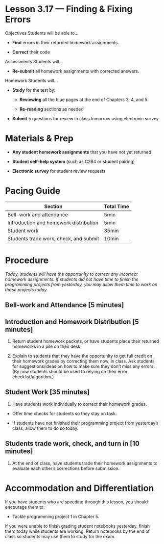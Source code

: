 Lesson 3.17 — Finding & Fixing Errors
====================================================================================================

Objectives Students will be able to…

-   **Find** errors in their returned homework assignments.

-   **Correct** their code

Assessments Students will...

-   **Re-submit** all homework assignments with corrected answers.

Homework Students will...

-   **Study** for the test by:

    -   **Reviewing** all the blue pages at the end of Chapters 3, 4, and 5

    -   **Re-reading** sections as needed

-   **Submit** 5 questions for review in class tomorrow using electronic survey

Materials & Prep
================

-   **Any student homework assignments** that you have not yet returned

-   **Student self-help system** (such as C2B4 or student pairing)

-   **Electronic survey** for student review requests

Pacing Guide
============

| Section                                | Total Time |
|----------------------------------------|------------|
| Bell-work and attendance               | 5min       |
| Introduction and homework distribution | 5min       |
| Student work                           | 35min      |
| Students trade work, check, and submit | 10min      |

Procedure
=========

*Today, students will have the opportunity to correct any incorrect homework assignments. If students did not have time to finish the programming projects from yesterday, you may allow them time to work on those projects today.*

Bell-work and Attendance \[5 minutes\]
--------------------------------------

Introduction and Homework Distribution \[5 minutes\]
----------------------------------------------------

1. Return student homework packets, or have students place their returned homeworks in a pile on their desk.

2. Explain to students that they have the opportunity to get full credit on their homework grades by correcting them now, in class. Ask students for suggestions/ideas on how to make sure they don’t miss any errors. (By now students should be used to relying on their error checklist/algorithm.)

Student Work \[35 minutes\]
---------------------------

1. Have students work individually to correct their homework grades.

-   Offer time checks for students so they stay on task.

-   If students have not finished their programming project from yesterday’s class, allow them to do so today.

Students trade work, check, and turn in \[10 minutes\]
------------------------------------------------------

1. At the end of class, have students trade their homework assignments to evaluate each other’s corrections before submission.

Accommodation and Differentiation
=================================

If you have students who are speeding through this lesson, you should encourage them to:

-   Tackle programming project 1 in Chapter 5.

If you were unable to finish grading student notebooks yesterday, finish them today while students are working. Return notebooks by the end of class so students may use them to study for the exam.
